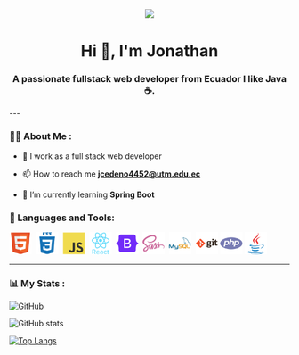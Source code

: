 <div id="header" align="center">
    <img src="https://media.giphy.com/media/v1.Y2lkPTc5MGI3NjExZjl4ZXN0a3F5bzI5aGpsdnQxcGU0amVnamphajlxYTV0c3A5MXlwYyZlcD12MV9pbnRlcm5hbF9naWZfYnlfaWQmY3Q9Zw/IwTWTsUzmIicM/giphy.gif" width="200" />
    <h1 align="center">Hi 👋, I'm Jonathan</h1>
    <h3 align="center">A passionate fullstack web developer from Ecuador I like Java☕.</h3>
</div>
---

### 👨‍💻 About Me :

- 📝 I work as a full stack web developer

- 📫 How to reach me **jcedeno4452@utm.edu.ec**

- 🌱 I’m currently learning **Spring Boot**


<div align="left">
    <h3>🔨 Languages and Tools:</h3>
    <div>
        <img src="https://github.com/devicons/devicon/blob/master/icons/html5/html5-original.svg" title="HTML5" alt="HTML" width="40" height="40"/>&nbsp;
        <img src="https://github.com/devicons/devicon/blob/master/icons/css3/css3-plain-wordmark.svg"  title="CSS3" alt="CSS" width="40" height="40"/>&nbsp;
        <img src="https://github.com/devicons/devicon/blob/master/icons/javascript/javascript-original.svg" title="JavaScript" alt="JavaScript" width="40" height="40"/>&nbsp;
        <img src="https://github.com/devicons/devicon/blob/master/icons/react/react-original-wordmark.svg" title="React" alt="React" width="40" height="40"/>&nbsp;
        <img src="https://github.com/devicons/devicon/blob/master/icons/bootstrap/bootstrap-plain.svg" title="Bootstrap" alt="Bootstrap" width="40" height="40"/>&nbsp;
        <img src="https://github.com/devicons/devicon/blob/master/icons/sass/sass-original.svg" title="Sass" alt="Sass" width="40" height="40"/>&nbsp;
        <img src="https://github.com/devicons/devicon/blob/master/icons/mysql/mysql-original-wordmark.svg" title="MySQL"  alt="MySQL" width="40" height="40"/>&nbsp;
        <img src="https://github.com/devicons/devicon/blob/master/icons/git/git-original-wordmark.svg" title="Git" **alt="Git" width="40" height="40"/>
        <img src="https://github.com/devicons/devicon/blob/master/icons/php/php-plain.svg" title="Git" **alt="Git" width="40" height="40"/>
        <img src="https://github.com/devicons/devicon/blob/master/icons/java/java-original.svg" title="Git" **alt="Git" width="40" height="40"/>
      </div>
</div>

---

### 📊 My Stats :

[![GitHub](https://github-readme-streak-stats.herokuapp.com?user=CedenoJonathan&theme=dark&hide_border=verdadero&date_format=M%20j%5B%2C%20Y%5D&card_width=500&card_height=200)](https://git.io/streak-stats)

![GitHub stats](https://github-readme-stats.vercel.app/api?username=CedenoJonathan&show_icons=true&theme=radical)

[![Top Langs](https://github-readme-stats.vercel.app/api/top-langs/?username=CedenoJonathan&theme=tokyonight)](https://github.com/anuraghazra/github-readme-stats)

